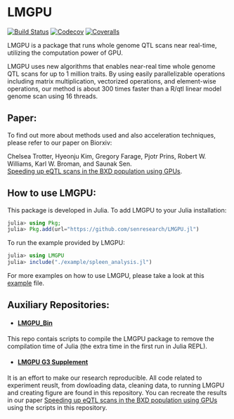 # LMGPU

[![Build Status](https://travis-ci.com/senresearch/LMGPU.jl.svg?branch=master)](https://travis-ci.com/senresearch/LMGPU.jl)
[![Codecov](https://codecov.io/gh/senresearch/LMGPU.jl/branch/master/graph/badge.svg)](https://codecov.io/gh/senresearch/LMGPU.jl)
[![Coveralls](https://coveralls.io/repos/github/senresearch/LMGPU.jl/badge.svg?branch=master)](https://coveralls.io/github/senresearch/LMGPU.jl?branch=master)

LMGPU is a package that runs whole genome QTL scans near real-time, utilizing the computation power of GPU. 

LMGPU uses new algorithms that enables near-real time whole genome QTL scans for up to 1 million traits.
By using easily parallelizable operations including matrix multiplication, vectorized operations,
and element-wise operations, our method is about 300 times faster than a R/qtl linear model genome scan
using 16 threads.

## Paper: 
To find out more about methods used and also acceleration techniques, please refer to our paper on Biorxiv: 

Chelsea Trotter, Hyeonju Kim, Gregory Farage, Pjotr Prins, Robert W. Williams, Karl W. Broman, and Saunak Sen.  
[Speeding up eQTL scans in the BXD population using GPUs](https://www.biorxiv.org/content/10.1101/2020.06.22.153742v1.full.pdf). 

## How to use LMGPU: 
This package is developed in Julia. To add LMGPU to your Julia installation:
```julia
julia> using Pkg; 
julia> Pkg.add(url="https://github.com/senresearch/LMGPU.jl")
```
To run the example provided by LMGPU:
```julia
julia> using LMGPU
julia> include("./example/spleen_analysis.jl")
```

For more examples on how to use LMGPU, please take a look at this [example](https://github.com/senresearch/LMGPU.jl/blob/master/example/spleen_analysis.jl) file.

## Auxiliary Repositories:
- #### [LMGPU_Bin](https://github.com/senresearch/lmgpu_bin)    
This repo contais scripts to compile the LMGPU package to remove the compilation time of Julia (the extra time in the first run in Julia REPL).   
- #### [LMGPU G3 Supplement](https://github.com/senresearch/LMGPU-G3-supplement)  
It is an effort to make our research reproducible. All code related to experiment reuslt, from dowloading data, cleaning data, to running LMGPU and creating figure are found in this repository. You can recreate the results in our paper [Speeding up eQTL scans in the BXD population using GPUs](https://www.biorxiv.org/content/10.1101/2020.06.22.153742v1.full.pdf) using the scripts in this repository. 

